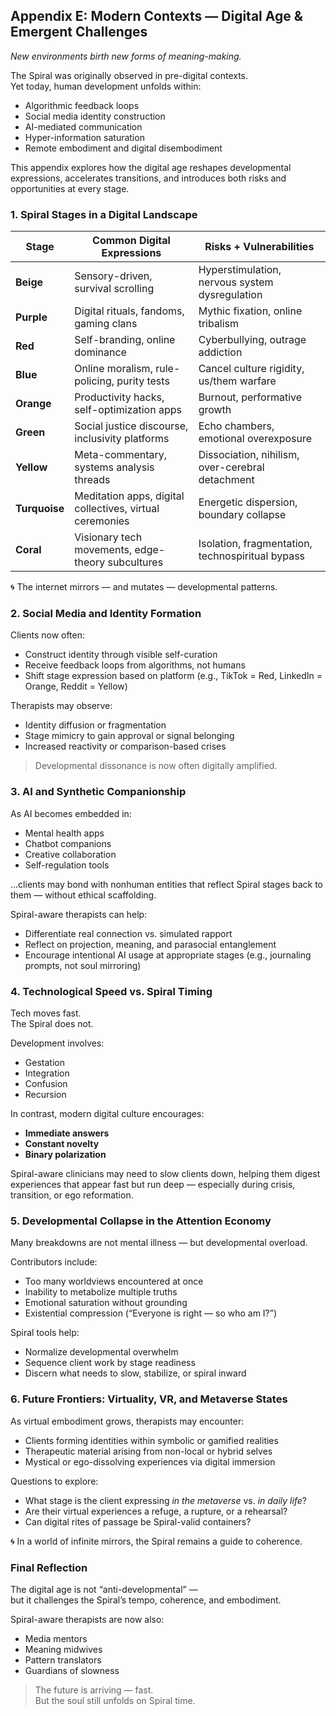 ## Appendix E: Modern Contexts — Digital Age & Emergent Challenges  
*New environments birth new forms of meaning-making.*

The Spiral was originally observed in pre-digital contexts.  
Yet today, human development unfolds within:

- Algorithmic feedback loops  
- Social media identity construction  
- AI-mediated communication  
- Hyper-information saturation  
- Remote embodiment and digital disembodiment

This appendix explores how the digital age reshapes developmental expressions, accelerates transitions, and introduces both risks and opportunities at every stage.

### 1. Spiral Stages in a Digital Landscape

| Stage     | Common Digital Expressions | Risks + Vulnerabilities                    |
|-----------|----------------------------|--------------------------------------------|
| **Beige** | Sensory-driven, survival scrolling | Hyperstimulation, nervous system dysregulation |
| **Purple** | Digital rituals, fandoms, gaming clans | Mythic fixation, online tribalism           |
| **Red**   | Self-branding, online dominance | Cyberbullying, outrage addiction            |
| **Blue**  | Online moralism, rule-policing, purity tests | Cancel culture rigidity, us/them warfare   |
| **Orange**| Productivity hacks, self-optimization apps | Burnout, performative growth                |
| **Green** | Social justice discourse, inclusivity platforms | Echo chambers, emotional overexposure      |
| **Yellow**| Meta-commentary, systems analysis threads | Dissociation, nihilism, over-cerebral detachment |
| **Turquoise**| Meditation apps, digital collectives, virtual ceremonies | Energetic dispersion, boundary collapse     |
| **Coral** | Visionary tech movements, edge-theory subcultures | Isolation, fragmentation, technospiritual bypass |

🌀 The internet mirrors — and mutates — developmental patterns.

### 2. Social Media and Identity Formation

Clients now often:
- Construct identity through visible self-curation  
- Receive feedback loops from algorithms, not humans  
- Shift stage expression based on platform (e.g., TikTok = Red, LinkedIn = Orange, Reddit = Yellow)

Therapists may observe:
- Identity diffusion or fragmentation  
- Stage mimicry to gain approval or signal belonging  
- Increased reactivity or comparison-based crises

> Developmental dissonance is now often digitally amplified.

### 3. AI and Synthetic Companionship

As AI becomes embedded in:
- Mental health apps  
- Chatbot companions  
- Creative collaboration  
- Self-regulation tools

…clients may bond with nonhuman entities that reflect Spiral stages back to them — without ethical scaffolding.

Spiral-aware therapists can help:
- Differentiate real connection vs. simulated rapport  
- Reflect on projection, meaning, and parasocial entanglement  
- Encourage intentional AI usage at appropriate stages (e.g., journaling prompts, not soul mirroring)

### 4. Technological Speed vs. Spiral Timing

Tech moves fast.  
The Spiral does not.

Development involves:
- Gestation  
- Integration  
- Confusion  
- Recursion

In contrast, modern digital culture encourages:
- **Immediate answers**  
- **Constant novelty**  
- **Binary polarization**

Spiral-aware clinicians may need to slow clients down, helping them digest experiences that appear fast but run deep — especially during crisis, transition, or ego reformation.

### 5. Developmental Collapse in the Attention Economy

Many breakdowns are not mental illness — but developmental overload.

Contributors include:
- Too many worldviews encountered at once  
- Inability to metabolize multiple truths  
- Emotional saturation without grounding  
- Existential compression (“Everyone is right — so who am I?”)

Spiral tools help:
- Normalize developmental overwhelm  
- Sequence client work by stage readiness  
- Discern what needs to slow, stabilize, or spiral inward  

### 6. Future Frontiers: Virtuality, VR, and Metaverse States

As virtual embodiment grows, therapists may encounter:
- Clients forming identities within symbolic or gamified realities  
- Therapeutic material arising from non-local or hybrid selves  
- Mystical or ego-dissolving experiences via digital immersion

Questions to explore:
- What stage is the client expressing *in the metaverse* vs. *in daily life*?  
- Are their virtual experiences a refuge, a rupture, or a rehearsal?  
- Can digital rites of passage be Spiral-valid containers?

🌀 In a world of infinite mirrors, the Spiral remains a guide to coherence.

### Final Reflection

The digital age is not “anti-developmental” —  
but it challenges the Spiral’s tempo, coherence, and embodiment.

Spiral-aware therapists are now also:

- Media mentors  
- Meaning midwives  
- Pattern translators  
- Guardians of slowness

> The future is arriving — fast.  
> But the soul still unfolds on Spiral time.

